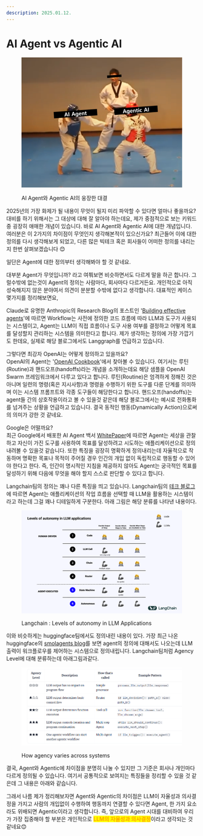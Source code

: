 ```yaml
---
description: 2025.01.12.
---
```


# AI Agent vs Agentic AI

<figure><img src="../.gitbook/assets/agent_vs_agentic.png" alt=""><figcaption><p>AI Agent와 Agentic AI의 웅장한 대결</p></figcaption></figure>

2025년의 가장 화제가 될 내용이 무엇이 될지 미리 파악할 수 있다면 얼마나 좋을까요? 대비를 하기 위해서는 그 대상에 대해 잘 알아야 하는데요, 제가 중점적으로 보는 키워드 중 굉장히 애매한 개념이 있습니다. 바로 AI Agent와 Agentic AI에 대한 개념입니다. 여러분은 이 2가지의 차이점이 무엇인지 생각해본적이 있으신가요? 최근들어 이에 대한 정의를 다시 생각해보게 되었고, 다른 많은 빅테크 혹은 회사들이 어떠한 정의를 내리는지 한번 살펴보겠습니다 😊



일단은 Agent에 대한 정의부터 생각해봐야 할 것 같네요.

대부분 Agent가 무엇입니까? 라고 여쭤보면 비슷하면서도 다르게 말을 하곤 합니다. 그럴수밖에 없는것이 Agent의 정의는 사람마다, 회사마다 다르거든요. 개인적으로 아직 성숙해지지 않은 분야여서 의견이 분분할 수밖에 없다고 생각합니다. 대표적인 케이스 몇가지를 정리해보면요,&#x20;

Claude로 유명한 Anthropic의 Research Blog의 포스트인 '[Building effective agents](https://www.anthropic.com/research/building-effective-agents)'에 따르면 Workflow는 사전에 정의한 코드 흐름에 따라 LLM과 도구가 사용되는 시스템이고, Agent는 LLM이 직접 흐름이나 도구 사용 여부를 결정하고 어떻게 목표를 달성할지 관리하는 시스템을 의미한다고 합니다. 제가 생각하는 정의에 가장 가깝기도 한데요, 실제로 해당 블로그에서도 Langgraph를 언급하고 있습니다.

그렇다면 최강자 OpenAI는 어떻게 정의하고 있을까요?\
OpenAI의 Agent는 '[OpenAI Cookbook](https://cookbook.openai.com/examples/orchestrating_agents)'에서 찾아볼 수 있습니다. 여기서는 루틴(Routine)과 핸드오프(handoffs)라는 개념을 소개하는데요 해당 샘플을 OpenAI Swarm 프레임워크에서 다루고 있다고 합니다. 루틴(Routine)은 엄격하게 정해진 것은 아니며 일련의 명령(혹은 지시사항)과 명령을 수행하기 위한 도구를 다룬 단계를 의미하며 이는 시스템 프롬프트와 각종 도구들이 해당한다고 합니다. 핸드오프(handoffs)는 agent들 간의 상호작용이라고 볼 수 있을것 같은데 해당 블로그에서는 예시로 전화통화를 넘겨주는 상황을 언급하고 있습니다. 결국 동적인 행동(Dynamically Action)으로써의 의미가 강한 것 같네요.

Google은 어떨까요?\
최근 Google에서 배포한 AI Agent 백서 [WhitePaper](https://www.kaggle.com/whitepaper-agents)에 따르면 Agent는 세상을 관찰하고 자신이 가진 도구를 사용하여 목표를 달성하려고 시도하는 애플리케이션으로 정의내려볼 수 있을것 같습니다. 또한 특징을 굉장히 명확하게 정의내리는데 자율적으로 작동하며 명확한 목표나 목적이 주어질 경우 인간의 개입 없이 독립적으로 행동할 수 있어야 한다고 한다. 즉, 인간이 명시적인 지침을 제공하지 않아도 Agent는 궁극적인 목표를 달성하기 위해 다음에 무엇을 해야 할지 스스로 판단할 수 있다고 합니다.&#x20;

Langchain팀의 정의는 꽤나 다른 특징을 띄고 있습니다. Langchain팀의 [테크 블로그](https://blog.langchain.dev/what-is-an-agent/)에 따르면 Agent는 애플리케이션의 작업 흐름을 선택할 때 LLM을 활용하는 시스템이라고 하는데 그걸 꽤나 디테일하게 구분한다. 아래 그림은 해당 분류를 나타낸 내용이다.

<figure><img src="../.gitbook/assets/image (52).png" alt="" width="563"><figcaption><p>Langchain : Levels of autonomy in LLM Applications</p></figcaption></figure>

이와 비슷하게는 huggingface팀에서도 정의내린 내용이 있다. 가장 최근 나온 huggingface의 [smolagents blog](https://huggingface.co/blog/smolagents)를 보면 agent의 정의에 대해서도 나오는데 LLM 출력이 워크플로우를 제어하는 시스템으로 정의내립니다. Langchain팀처럼 Agency Level에 대해 분류하는데  아래그림과같다.&#x20;

<figure><img src="../.gitbook/assets/image (54).png" alt=""><figcaption><p>How agency varies across systems</p></figcaption></figure>



결국, Agent와 Agentic에 차이점을 분명히 나눌 수 있지만 그 기준은 회사나 개인마다 다르게 정의될 수 있습니다. 여기서 공통적으로 보여지는 특징들을 정리할 수 있을 것 같은데 그 내용은 아래와 같습니다.&#x20;

그래서 나름 제가 정리해보자면 Agent와 Agentic의 차이점은 LLM이 자율성과 의사결정을  가지고 사람의 개입없이 수행하여 행동까지 연결할 수 있다면 Agent, 한 가지 요소라도 위배되면 Agentic이라고 생각합니다. 즉, 앞으로의 Agent 시대를 대비하여 우리가 가장 집중해야 할 부분은 개인적으로 <mark style="color:orange;">**LLM의 자율성과 의사결정**</mark>이라고 생각되는 것 같네요😊&#x20;

